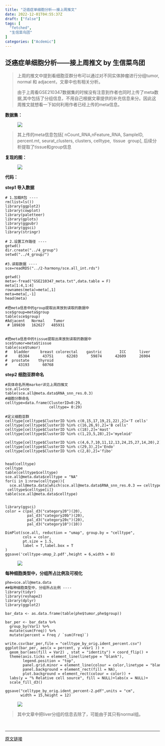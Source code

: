 ```yaml
---
title: "泛癌症单细胞分析——接上周推文"
date: 2022-12-01T04:55:37Z
draft: ["false"]
tags: [
  "fetched",
  "生信菜鸟团"
]
categories: ["Acdemic"]
---
```

泛癌症单细胞分析——接上周推文 by 生信菜鸟团
------
<div><section data-tool="mdnice编辑器" data-website="https://www.mdnice.com"><blockquote data-tool="mdnice编辑器"><p>上周的推文中提到看细胞亚群分布可以通过对不同实体肿瘤进行分组tumor, normal 和 adjacent，文章中也有相关分析。</p><p>由于上周看GSE210347数据集的时候没有注意到作者也同时上传了meta数据,其中包括了分组信息，不用自己根据文章提供的补充信息来分。因此这周推文就想看一下如何利用作者已经上传的meta信息。</p></blockquote><p data-tool="mdnice编辑器"><strong>数据集：</strong></p><figure data-tool="mdnice编辑器"><img data-ratio="0.11595466434176112" data-src="https://mmbiz.qpic.cn/mmbiz_png/iaRJcrq2LosibzDdb5mtTdiabOa2deaupCcIr5GAYEkQYJZY6GhscwEvViamFdQxM0CKCM3NvZ5L90FGsp6J2DTQog/640?wx_fmt=png" data-type="png" data-w="1147" src="https://mmbiz.qpic.cn/mmbiz_png/iaRJcrq2LosibzDdb5mtTdiabOa2deaupCcIr5GAYEkQYJZY6GhscwEvViamFdQxM0CKCM3NvZ5L90FGsp6J2DTQog/640?wx_fmt=png"></figure><blockquote data-tool="mdnice编辑器"><p>其上传的meta信息包括[ nCount_RNA,nFeature_RNA, SampleID, percent.mt, seurat_clusters, clusters, celltype,  tissue  group], 后续分析提取了tissue和group信息</p></blockquote><p data-tool="mdnice编辑器"><strong>复现的图：</strong></p><figure data-tool="mdnice编辑器"><img data-ratio="0.9541284403669725" data-src="https://mmbiz.qpic.cn/mmbiz_png/iaRJcrq2LosibzDdb5mtTdiabOa2deaupCcJTYIKNcvoWVeibpsSbyCgpCK1AiaNWUVNypTRCgQyqhqUeQqEb4BC6LQ/640?wx_fmt=png" data-type="png" data-w="545" src="https://mmbiz.qpic.cn/mmbiz_png/iaRJcrq2LosibzDdb5mtTdiabOa2deaupCcJTYIKNcvoWVeibpsSbyCgpCK1AiaNWUVNypTRCgQyqhqUeQqEb4BC6LQ/640?wx_fmt=png"></figure><p data-tool="mdnice编辑器"><strong>代码：</strong></p><p data-tool="mdnice编辑器"><strong>step1 导入数据</strong></p><pre data-tool="mdnice编辑器"><span></span><code><span># 1.加载R包 ----</span><br>rm(list=ls()) <br><span>library</span>(ggplot2) <br><span>library</span>(cowplot) <br><span>library</span>(paletteer)  <br><span>library</span>(gplots)<br><span>library</span>(ggpubr)    <br><span>library</span>(ggsci) <br><span>library</span>(stringr)<br><br><span># 2.设置工作路径 ----</span><br>getwd() <br>dir.create(<span>"../4_group"</span>)<br>setwd(<span>"../4_group/"</span>)<br><br><span>#3.读取数据 ----</span><br>sce=readRDS(<span>"../2-harmony/sce.all_int.rds"</span>)<br><br>getwd()<br>meta&lt;-fread(<span>"GSE210347_meta.txt"</span>,data.table = <span>F</span>)<br>meta[<span>1</span>:<span>4</span>,<span>1</span>:<span>4</span>]<br>rownames(meta)=meta[,<span>1</span>]<br>meta=meta[,-<span>1</span>]<br>head(meta)<br><br><span>#把meta信息中的group提取出来放到读取的数据中</span><br>sce$group=meta$group<br>table(sce$group)<br><span>#Adjacent   Normal    Tumor </span><br> <span># 189830   162627   485931 </span><br><br><br><span>#把meta信息中的tissue提取出来放到读取的数据中</span><br>sce$tumor=meta$tissue<br>table(sce$tumor)<br><span>#   bladder     breast colorectal    gastric        ICC      liver       lung    ovarian       PDAC </span><br><span>#     85384      43751      62203      59874      42609      26904     207411      41094     165197 </span><br><span>#  prostate    thyroid </span><br><span>#     43193      60768 </span><br></code></pre><p data-tool="mdnice编辑器"><strong>step2 细胞亚群命名</strong></p><pre data-tool="mdnice编辑器"><span></span><code><span>#具体命名所用marker详见上周四推文</span><br>sce.all=sce<br>table(sce.all@meta.data$RNA_snn_res.0.3)<br><span>#细胞分群命名</span><br>celltype=data.frame(ClusterID=<span>0</span>:<span>29</span>,<br>                    celltype= <span>0</span>:<span>29</span>) <br><br><span>#定义细胞亚群  </span><br>celltype[celltype$ClusterID %<span>in</span>% c(<span>0</span>,<span>15</span>,<span>17</span>,<span>19</span>,<span>21</span>,<span>22</span>),<span>2</span>]=<span>'T cells'</span><br>celltype[celltype$ClusterID %<span>in</span>% c(<span>16</span>,<span>26</span>,<span>9</span>),<span>2</span>]=<span>'B cells'</span><br>celltype[celltype$ClusterID %<span>in</span>% c(<span>18</span>),<span>2</span>]=<span>'mast'</span><br>celltype[celltype$ClusterID %<span>in</span>% c(<span>1</span>,<span>23</span>,<span>5</span>,<span>28</span>),<span>2</span>]=<span>'myeloid'</span><br><br>celltype[celltype$ClusterID %<span>in</span>% c(<span>4</span>,<span>6</span>,<span>7</span>,<span>10</span>,<span>11</span>,<span>12</span>,<span>13</span>,<span>24</span>,<span>25</span>,<span>27</span>,<span>14</span>,<span>20</span>),<span>2</span>]=<span>'epi'</span><br>celltype[celltype$ClusterID %<span>in</span>% c(<span>29</span>,<span>3</span>),<span>2</span>]=<span>'Endo'</span><br>celltype[celltype$ClusterID %<span>in</span>% c(<span>2</span>,<span>8</span>),<span>2</span>]=<span>'fibo'</span><br><br><br>head(celltype)<br>celltype<br>table(celltype$celltype)<br>sce.all@meta.data$celltype = <span>"NA"</span><br><span>for</span>(i <span>in</span> <span>1</span>:nrow(celltype)){<br>  sce.all@meta.data[which(sce.all@meta.data$RNA_snn_res.0.3 == celltype$ClusterID[i]),<span>'celltype'</span>] &lt;- celltype$celltype[i]}<br>table(sce.all@meta.data$celltype)<br><br><br><span>library</span>(ggsci)<br>color = c(pal_d3(<span>"category20"</span>)(<span>20</span>),<br>          pal_d3(<span>"category20b"</span>)(<span>20</span>),<br>          pal_d3(<span>"category20c"</span>)(<span>20</span>),<br>          pal_d3(<span>"category10"</span>)(<span>10</span>))<br><br>DimPlot(sce.all, reduction = <span>"umap"</span>, group.by = <span>"celltype"</span>,<br>        cols = color,<br>        pt.size = <span>1.5</span>,<br>        label = <span>T</span>,label.box = <span>T</span><br>) <br>ggsave(<span>'celltype-umap_2.pdf'</span>,height = <span>6</span>,width = <span>8</span>) <br></code></pre><figure data-tool="mdnice编辑器"><img data-ratio="0.7489539748953975" data-src="https://mmbiz.qpic.cn/mmbiz_png/iaRJcrq2LosibzDdb5mtTdiabOa2deaupCcmp3Itd0E8kNoqqRLribCbk7xlRxcTCzu1NqpVjW5UABkAibkBpSvRJgA/640?wx_fmt=png" data-type="png" data-w="956" src="https://mmbiz.qpic.cn/mmbiz_png/iaRJcrq2LosibzDdb5mtTdiabOa2deaupCcmp3Itd0E8kNoqqRLribCbk7xlRxcTCzu1NqpVjW5UABkAibkBpSvRJgA/640?wx_fmt=png"></figure><p data-tool="mdnice编辑器"><strong>每种细胞类型中，分组所占比例及可视化</strong></p><pre data-tool="mdnice编辑器"><span></span><code>phe=sce.all@meta.data<br><span>##每种细胞类型中，分组所占比例 ----</span><br><span>library</span>(tidyr)<br><span>library</span>(reshape2) <br><span>library</span>(dplyr)<br><span>library</span>(ggplot2)<br><br>bar_data &lt;- as.data.frame(table(phe$tumor,phe$group))<br><br>bar_per &lt;- bar_data %&gt;% <br>  group_by(Var1) %&gt;%<br>  mutate(sum(Freq)) %&gt;%<br>  mutate(percent = Freq / `sum(Freq)`)<br> <br>write.csv(bar_per,file = <span>"celltype_by_orig.ident_percent.csv"</span>)<br>ggplot(bar_per, aes(x = percent, y =Var1 )) +<br>  geom_bar(aes(fill = Var2) , stat = <span>"identity"</span>) + coord_flip() +<br>  theme(axis.ticks = element_line(linetype = <span>"blank"</span>),<br>        legend.position = <span>"top"</span>,<br>        panel.grid.minor = element_line(colour = color,linetype = <span>"blank"</span>), <br>        panel.background = element_rect(fill = <span>NA</span>),<br>        plot.background = element_rect(colour = color)) +<br>  labs(y = <span>"% Relative cell source"</span>, fill = <span>NULL</span>)+labs(x = <span>NULL</span>)+<br>  scale_fill_d3()<br><br>ggsave(<span>"celltype_by_orig.ident_percent-2.pdf"</span>,units = <span>"cm"</span>,<br>       width = <span>15</span>,height = <span>12</span>)<br></code></pre><figure data-tool="mdnice编辑器"><img data-ratio="0.7932960893854749" data-src="https://mmbiz.qpic.cn/mmbiz_png/iaRJcrq2LosibzDdb5mtTdiabOa2deaupCcvcR6JPur84Heiazslwgvicwe3rDIVyANrjLzEPdbGvDmFAAjxvDczq2A/640?wx_fmt=png" data-type="png" data-w="895" src="https://mmbiz.qpic.cn/mmbiz_png/iaRJcrq2LosibzDdb5mtTdiabOa2deaupCcvcR6JPur84Heiazslwgvicwe3rDIVyANrjLzEPdbGvDmFAAjxvDczq2A/640?wx_fmt=png"></figure><blockquote data-tool="mdnice编辑器"><p>其中文章中把liver分组的信息去除了，可能由于其只有normal组。</p></blockquote></section><p><br></p><p><mp-style-type data-value="3"></mp-style-type></p></div>  
<hr>
<a href="https://mp.weixin.qq.com/s/wi03ArkqzVa_PxIaRaijuA",target="_blank" rel="noopener noreferrer">原文链接</a>

